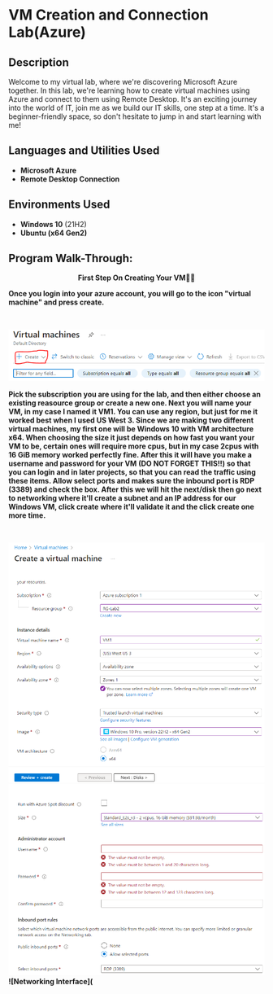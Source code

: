 <h1>VM Creation and Connection Lab(Azure)</h1>

<h2>Description</h2>
Welcome to my virtual lab, where we're discovering Microsoft Azure together. In this lab, we're learning how to create virtual machines using Azure and connect to them using Remote Desktop. It's an exciting journey into the world of IT, join me as we build our IT skills, one step at a time. It's a beginner-friendly space, so don't hesitate to jump in and start learning with me!
<br />


<h2>Languages and Utilities Used</h2>

- <b>Microsoft Azure</b> 
- <b>Remote Desktop Connection</b>

<h2>Environments Used </h2>

- <b>Windows 10</b> (21H2)
- <b>Ubuntu<b> (x64 Gen2)
<h2>Program Walk-Through:</h2>
<p align="center">
First Step On Creating Your VM👨‍💻
 
<p>
Once you login into your azure account, you will go to the icon "virtual machine" and press create. 
</p>
<br />

 ![Create Icon for VM](https://github.com/nw4466tu/VM-Connection-Lab/blob/main/Create%20VM%20icon.PNG?raw=true)
<br />
<p>
Pick the subscription you are using for the lab, and then either choose an existing reasource group or create a new one. Next you will name your VM, in my case I named it VM1. You can use any region, but just for me it worked best when I used US West 3. Since we are making two different virtual machines, my first one will be Windows 10 with VM architecture x64. When choosing the size it just depends on how fast you want your VM to be, certain ones will require more cpus, but in my case 2cpus with 16 GiB memory worked perfectly fine. After this it will have you make a username and password for your VM (DO NOT FORGET THIS!!) so that you can login and in later projects, so that you can read the traffic using these items. Allow select ports and makes sure the inbound port is RDP (3389) and check the box. After this we will hit the next/disk then go next to networking where it'll create a subnet and an IP address for our Windows VM, click create where it'll validate it and the click create one more time.
</p>
<br />

![Creating our VM](https://github.com/nw4466tu/VM-Connection-Lab/blob/main/Creating%20a%20VM%20in%20Azure.PNG?raw=true)![Creating or VM2](https://github.com/nw4466tu/VM-Connection-Lab/blob/main/Creating%20a%20VM%20in%20Azure%20(2).PNG?raw=true)![Networking Interface](



<br />
<p>
  
<br/>
<br />
<br />
<br/>
<br />
<br />
<br />
<br />
<br />
<br />
<br />
<br />
<br />
<br />
</p>

<!--
 ```diff
- text in red
+ text in green
! text in orange
# text in gray
@@ text in purple (and bold)@@
```
--!>
